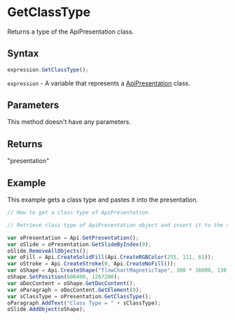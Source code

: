 # GetClassType

Returns a type of the ApiPresentation class.

## Syntax

```javascript
expression.GetClassType();
```

`expression` - A variable that represents a [ApiPresentation](../ApiPresentation.md) class.

## Parameters

This method doesn't have any parameters.

## Returns

"presentation"

## Example

This example gets a class type and pastes it into the presentation.

```javascript editor-pptx
// How to get a class type of ApiPresentation.

// Retrieve class type of ApiPresentation object and insert it to the slide.

var oPresentation = Api.GetPresentation();
var oSlide = oPresentation.GetSlideByIndex(0);
oSlide.RemoveAllObjects();
var oFill = Api.CreateSolidFill(Api.CreateRGBColor(255, 111, 61));
var oStroke = Api.CreateStroke(0, Api.CreateNoFill());
var oShape = Api.CreateShape("flowChartMagneticTape", 300 * 36000, 130 * 36000, oFill, oStroke);
oShape.SetPosition(608400, 1267200);
var oDocContent = oShape.GetDocContent();
var oParagraph = oDocContent.GetElement(0);
var sClassType = oPresentation.GetClassType();
oParagraph.AddText("Class Type = " + sClassType);
oSlide.AddObject(oShape);
```
